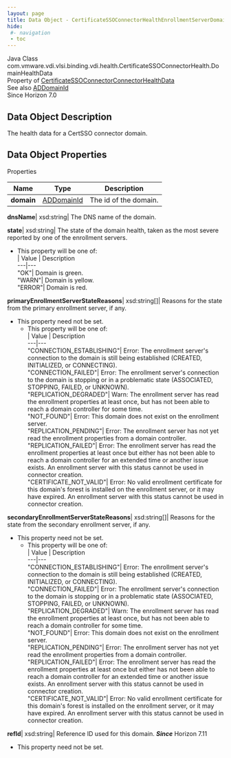 ```yaml
---
layout: page
title: Data Object - CertificateSSOConnectorHealthEnrollmentServerDomainHealthData
hide:
 #- navigation
 - toc
---
```






Java Class
    com.vmware.vdi.vlsi.binding.vdi.health.CertificateSSOConnectorHealth.DomainHealthData  
Property of
     [CertificateSSOConnectorConnectorHealthData](vdi.health.CertificateSSOConnectorHealth.ConnectorHealthData.md#field_detail)  
See also
     [ADDomainId](vdi.entity.ADDomainId.md)  
Since 
    Horizon 7.0

## Data Object Description 

The health data for a CertSSO connector domain. 

## Data Object Properties

Properties

Name |  Type |  Description   
---|---|---  
**domain**| [ADDomainId](vdi.entity.ADDomainId.md)|  The id of the domain.   
  
**dnsName**|  xsd:string|  The DNS name of the domain.   
  
**state**|  xsd:string|  The state of the domain health, taken as the most severe reported by one of the enrollment servers.   


  * This property will be one of:  
|  Value |  Description   
---|---  
"OK"| Domain is green.  
"WARN"| Domain is yellow.  
"ERROR"| Domain is red.  

  
**primaryEnrollmentServerStateReasons**|  xsd:string[]|  Reasons for the state from the primary enrollment server, if any.   


* This property need not be set.
  * This property will be one of:  
|  Value |  Description   
---|---  
"CONNECTION_ESTABLISHING"| Error: The enrollment server's connection to the domain is still being established (CREATED, INITIALIZED, or CONNECTING).  
"CONNECTION_FAILED"| Error: The enrollment server's connection to the domain is stopping or in a problematic state (ASSOCIATED, STOPPING, FAILED, or UNKNOWN).  
"REPLICATION_DEGRADED"| Warn: The enrollment server has read the enrollment properties at least once, but has not been able to reach a domain controller for some time.  
"NOT_FOUND"| Error: This domain does not exist on the enrollment server.  
"REPLICATION_PENDING"| Error: The enrollment server has not yet read the enrollment properties from a domain controller.  
"REPLICATION_FAILED"| Error: The enrollment server has read the enrollment properties at least once but either has not been able to reach a domain controller for an extended time or another issue exists. An enrollment server with this status cannot be used in connector creation.  
"CERTIFICATE_NOT_VALID"| Error: No valid enrollment certificate for this domain's forest is installed on the enrollment server, or it may have expired. An enrollment server with this status cannot be used in connector creation.  

  
**secondaryEnrollmentServerStateReasons**|  xsd:string[]|  Reasons for the state from the secondary enrollment server, if any.   


* This property need not be set.
  * This property will be one of:  
|  Value |  Description   
---|---  
"CONNECTION_ESTABLISHING"| Error: The enrollment server's connection to the domain is still being established (CREATED, INITIALIZED, or CONNECTING).  
"CONNECTION_FAILED"| Error: The enrollment server's connection to the domain is stopping or in a problematic state (ASSOCIATED, STOPPING, FAILED, or UNKNOWN).  
"REPLICATION_DEGRADED"| Warn: The enrollment server has read the enrollment properties at least once, but has not been able to reach a domain controller for some time.  
"NOT_FOUND"| Error: This domain does not exist on the enrollment server.  
"REPLICATION_PENDING"| Error: The enrollment server has not yet read the enrollment properties from a domain controller.  
"REPLICATION_FAILED"| Error: The enrollment server has read the enrollment properties at least once but either has not been able to reach a domain controller for an extended time or another issue exists. An enrollment server with this status cannot be used in connector creation.  
"CERTIFICATE_NOT_VALID"| Error: No valid enrollment certificate for this domain's forest is installed on the enrollment server, or it may have expired. An enrollment server with this status cannot be used in connector creation.  

  
**refId**|  xsd:string|  Reference ID used for this domain.  **_Since_** Horizon 7.11  


* This property need not be set.

  
  
  
   
  
  

